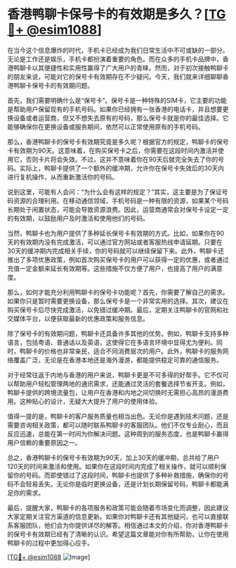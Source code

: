 # 香港鸭聊卡保号卡的有效期是多久？[[TG💪+ @esim1088](https://t.me/s/esim1088)]

在当今这个信息爆炸的时代，手机卡已经成为我们日常生活中不可或缺的一部分。无论是工作还是娱乐，手机卡都扮演着重要的角色。而在众多的手机卡品牌中，香港鸭聊卡以其便捷性和实用性赢得了广大用户的青睐。然而，对于初次接触鸭聊卡的朋友来说，可能对它的保号卡有效期存在不少疑问。今天，我们就来详细聊聊香港鸭聊卡保号卡的有效期问题。

首先，我们需要明确什么是“保号卡”。保号卡是一种特殊的SIM卡，它主要的功能是帮助用户保留现有的手机号码。如果你已经拥有一张香港的电话卡，并且想要更换设备或者运营商，但又不想失去原有的号码，那么保号卡就是你的最佳选择。它能够确保你在更换设备或服务期间，依然可以正常使用原有的手机号码。

那么，香港鸭聊卡的保号卡有效期究竟是多久呢？根据官方的规定，鸭聊卡的保号卡有效期为90天。这意味着，在购买保号卡之后，你需要在这段时间内激活并使用它，否则卡片将会失效。不过，这并不意味着你在90天后就完全失去了你的号码。实际上，鸭聊卡提供了一个额外的缓冲期，允许你在保号卡失效后的30天内进行复机操作，从而重新激活你的号码。

说到这里，可能有人会问：“为什么会有这样的规定？”其实，这主要是为了保证号码资源的合理利用。在移动通信领域，手机号码是一种有限的资源，如果某个号码长期处于闲置状态，可能会导致资源浪费。因此，运营商通常会对保号卡设定一定的有效期，以鼓励用户及时激活和使用他们的号码。

当然，鸭聊卡也为用户提供了多种延长保号卡有效期的方式。比如，如果你在90天的有效期内没有完成激活，可以通过官方网站或者客服热线申请延期。只要在30天的缓冲期内完成相关手续，你的号码就可以继续保留下来。此外，鸭聊卡还推出了多项优惠政策，例如首次购买保号卡的用户可以获得一定的优惠，或者通过充值一定金额来延长有效期等。这些措施不仅方便了用户，也提高了用户的满意度。

那么，如何才能充分利用鸭聊卡的保号卡功能呢？首先，你需要了解自己的需求。如果你只是暂时需要更换设备，那么保号卡是一个非常实用的选择。其次，建议在购买保号卡后尽快完成激活，以免错过缓冲期。最后，定期关注鸭聊卡的官网和社交媒体平台，以便获取最新的优惠政策和服务信息。

除了保号卡的有效期问题，鸭聊卡还具备许多其他的优势。例如，鸭聊卡支持多种语言，包括粤语、普通话以及英语，这使得它在多语言环境中显得尤为便利。同时，鸭聊卡的价格也非常亲民，适合不同消费层次的用户。此外，鸭聊卡的服务网络覆盖广泛，无论是在香港本地还是海外漫游，都能提供稳定可靠的通信服务。

对于经常往返于内地与香港的用户来说，鸭聊卡更是不可多得的好帮手。它不仅可以帮助用户轻松管理两地的通讯需求，还能通过灵活的套餐选择节省开支。例如，鸭聊卡提供的跨境流量包，让用户在香港和内地之间切换时无需担心高昂的漫游费用。这种贴心的设计，无疑大大提升了用户的使用体验。

值得一提的是，鸭聊卡的客户服务质量也相当出色。无论你是遇到技术问题，还是需要咨询相关政策，都可以随时联系鸭聊卡的客服团队。他们不仅专业耐心，而且反应迅速，总能在第一时间为你解决问题。这种周到的服务态度，也是鸭聊卡赢得用户信赖的重要原因之一。

总之，香港鸭聊卡的保号卡有效期为90天，加上30天的缓冲期，总共给了用户120天的时间来激活和使用。如果你在这段时间内完成了相关操作，就可以顺利保留你的号码。而即使错过了这段时间，鸭聊卡也提供了多种补救措施，确保你的号码不会轻易丢失。无论你是临时更换设备，还是计划长期保留号码，鸭聊卡都能满足你的需求。

最后，提醒大家，鸭聊卡的各项服务和政策可能会随着市场变化而调整，因此建议大家定期关注官方渠道的信息更新。如果你对鸭聊卡还有其他疑问，也可以直接联系客服团队，他们会为你提供详尽的解答。相信通过本文的介绍，你对香港鸭聊卡的保号卡有效期已经有了清晰的认识。希望这篇文章能对你有所帮助，让你在使用鸭聊卡的过程中更加得心应手。

[[TG💪+ @esim1088](https://t.me/s/esim1088) ![Image](https://i.postimg.cc/4NQfJmqS/Snipaste-2025-05-13-00-14-12.png)]